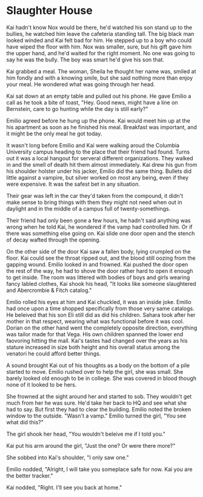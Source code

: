 # Slaughter House

Kai hadn't know Nox would be there, he'd watched his son stand up to the bullies, he watched him leave the cafeteria standing tall.  The big black man looked winded and Kai felt bad for him.  He stepped up to a boy who could have wiped the floor with him.  Nox was smaller, sure, but his gift gave him the upper hand, and he'd waited for the right moment.  No one was going to say he was the bully.  The boy was smart he'd give his son that.

Kai grabbed a meal.  The woman, Sheila he thought her name was, smiled at him fondly and with a knowing smile, but she said nothing more than enjoy your meal.  He wondered what was going through her head. 

Kai sat down at an empty table and pulled out his phone.  He gave Emilio a call as he took a bite of toast, "Hey.  Good news, might have a line on Bernstein, care to go hunting while the day is still early?"

Emilio agreed before he hung up the phone.  Kai would meet him up at the his apartment as soon as he finished his meal.  Breakfast was important, and it might be the only meal he got today.

It wasn't long before Emilio and Kai were walking aroud the Columbia University campus heading to the place that their friend had found.  Turns out it was a local hangout for serveral different organizations.  They walked in and the smell of death hit them almost immediately.  Kai drew his gun from his shoulder holster under his jacker, Emilio did the same thing.  Bullets did little against a vampire, but silver worked on most any being, even if they were expensive.  It was the safest bet in any situation.

Their gear was left in the car they'd taken from the compound, it didn't make sense to bring things with them they might not need when out in daylight and in the middle of a campus full of twenty-somethings.

Their friend had only been gone a few hours, he hadn't said anything was wrong when he told Kai, he wondered if the vamp had controlled him.  Or if there was something else going on.  Kai slide one door open and the stench of decay wafted through the opening.

On the other side of the door Kai saw a fallen body, lying crumpled on the floor.  Kai could see the throat ripped out, and the blood still oozing from the gapping wound.  Emilio looked in and frowned.  Kai pushed the door open the rest of the way, he had to shove the door rather hard to open it enough to get inside.  The room was littered with bodies of boys and girls wearing fancy labled clothes, Kai shook his head, "It looks like someone slaughtered and Abercrombie & Fitch catalog."

Emilio rolled his eyes at him and Kai chuckled, it was an inside joke.  Emilio had once upon a time shopped specifically from those very same catalogs.  He beleived that his son Eli still did as did his children.  Sahara took after her mother in that respect, wearing what was functional before it was cool.  Dorian on the other hand went the completely opposite direction, everything was tailor made for that Vega.  His own children spanned the lower end faovoring hitting the mall.  Kai's tastes had changed over the years as his stature increased in size both height and his overall status among the venatori he could afford better things.  

A sound brought Kai out of his thoughts as a body on the bottom of a pile started to move.  Emilio rushed over to help the girl, she was small.  She barely looked old enough to be in college.  She was covered in blood though none of it looked to be hers.

She frowned at the sight around her and started to sob.  They wouldn't get much from her he was sure.  He'd take her back to HQ and see what she had to say.  But first they had to clear the building.  Emilio noted the broken window to the outside.  "Wasn't a vamp."  Emilio turned the girl, "You see what did this?"

The girl shook her head, "You wouldn't beleive me if I told you."

Kai put his arm around the girl, "Just the one?  Or were there more?"

She sobbed into Kai's shoulder, "I only saw one."

Emilio nodded, "Alright, I will take you someplace safe for now.  Kai you are the better tracker."

Kai nodded, "Right.  I'll see you back at home."



